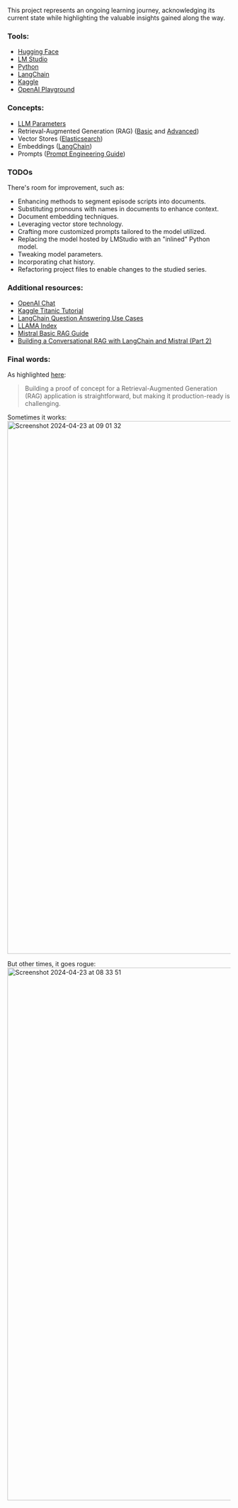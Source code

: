 This project represents an ongoing learning journey, acknowledging its current state while highlighting the valuable insights gained along the way.

### Tools:
- [Hugging Face](https://huggingface.co/)
- [LM Studio](https://lmstudio.ai/)
- [Python](https://docs.python.org/3/tutorial/index.html)
- [LangChain](https://python.langchain.com/docs/expression_language/get_started/)
- [Kaggle](https://www.kaggle.com/learn/intro-to-machine-learning)
- [OpenAI Playground](https://platform.openai.com/playground/chat)

### Concepts:
- [LLM Parameters](https://cohere.com/blog/llm-parameters-best-outputs-language-ai)
- Retrieval-Augmented Generation (RAG) ([Basic](https://www.youtube.com/watch?v=iIWbhwLyDQQ) and [Advanced](https://medium.com/@thakermadhav/build-your-own-rag-with-mistral-7b-and-langchain-97d0c92fa146))
- Vector Stores ([Elasticsearch](https://www.elastic.co/what-is/vector-database/))
- Embeddings ([LangChain](https://python.langchain.com/docs/modules/data_connection/text_embedding/))
- Prompts ([Prompt Engineering Guide](https://github.com/dair-ai/Prompt-Engineering-Guide/blob/main/guides/README.md))

### TODOs
There's room for improvement, such as:
- Enhancing methods to segment episode scripts into documents.
- Substituting pronouns with names in documents to enhance context.
- Document embedding techniques.
- Leveraging vector store technology.
- Crafting more customized prompts tailored to the model utilized.
- Replacing the model hosted by LMStudio with an "inlined" Python model.
- Tweaking model parameters.
- Incorporating chat history.
- Refactoring project files to enable changes to the studied series.

### Additional resources:
- [OpenAI Chat](https://chat.openai.com/chat)
- [Kaggle Titanic Tutorial](https://www.kaggle.com/code/alexisbcook/titanic-tutorial)
- [LangChain Question Answering Use Cases](https://python.langchain.com/docs/use_cases/question_answering/)
- [LLAMA Index](https://www.llamaindex.ai/)
- [Mistral Basic RAG Guide](https://docs.mistral.ai/guides/basic-RAG/)
- [Building a Conversational RAG with LangChain and Mistral (Part 2)](https://medium.com/@thakermadhav/part-2-build-a-conversational-rag-with-langchain-and-mistral-7b-6a4ebe497185)

### Final words:

As highlighted [here](https://towardsdatascience.com/evaluating-rag-applications-with-ragas-81d67b0ee31a):
> Building a proof of concept for a Retrieval-Augmented Generation (RAG) application is straightforward, but making it production-ready is challenging.

Sometimes it works:
<img width="1199" alt="Screenshot 2024-04-23 at 09 01 32" src="https://github.com/cyrilchampier/rag-friends/assets/2128556/793deaf5-4cd9-47be-81f5-5240ebd3a461">

But other times, it goes rogue:
<img width="1199" alt="Screenshot 2024-04-23 at 08 33 51" src="https://github.com/cyrilchampier/rag-friends/assets/2128556/6e1fd25c-b19d-4b16-bfc6-be4e3f701dd0">


